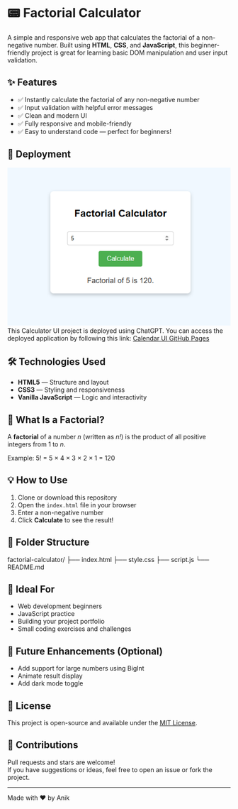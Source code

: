 # 📟 Factorial Calculator

A simple and responsive web app that calculates the factorial of a non-negative number. Built using **HTML**, **CSS**, and **JavaScript**, this beginner-friendly project is great for learning basic DOM manipulation and user input validation.

## ✨ Features

- ✅ Instantly calculate the factorial of any non-negative number  
- ✅ Input validation with helpful error messages  
- ✅ Clean and modern UI  
- ✅ Fully responsive and mobile-friendly  
- ✅ Easy to understand code — perfect for beginners!

## 🚀 Deployment
![Factorial Calculator Screenshot](Calculator.png) <br>
This Calculator UI project is deployed using ChatGPT. 
You can access the deployed application by following this link: [Calendar UI GitHub Pages](https://github.com/Code-With-Anik/Fibonacci-Calculator)


## 🛠️ Technologies Used

- **HTML5** — Structure and layout  
- **CSS3** — Styling and responsiveness  
- **Vanilla JavaScript** — Logic and interactivity  

## 🧮 What Is a Factorial?

A **factorial** of a number _n_ (written as _n!_) is the product of all positive integers from 1 to _n_.

Example:
5! = 5 × 4 × 3 × 2 × 1 = 120


## 💡 How to Use

1. Clone or download this repository  
2. Open the `index.html` file in your browser  
3. Enter a non-negative number  
4. Click **Calculate** to see the result!

## 📂 Folder Structure

factorial-calculator/
├── index.html
├── style.css
├── script.js
└── README.md


## 🎯 Ideal For

- Web development beginners  
- JavaScript practice  
- Building your project portfolio  
- Small coding exercises and challenges

## 📌 Future Enhancements (Optional)

- Add support for large numbers using BigInt  
- Animate result display  
- Add dark mode toggle  

## 📃 License

This project is open-source and available under the [MIT License](LICENSE).

## 🙌 Contributions

Pull requests and stars are welcome!  
If you have suggestions or ideas, feel free to open an issue or fork the project.

---

Made with ❤️ by Anik
